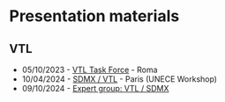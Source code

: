 # Presentation materials

## VTL

- 05/10/2023 - [VTL Task Force](https://making-sense-info.github.io/Presentations/20231005-vtl-roma/slides.html) - Roma
- 10/04/2024 - [SDMX / VTL](https://making-sense-info.github.io/Presentations/20240410-vtl-sdmx-unece/slides.html) - Paris (UNECE Workshop)
- 09/10/2024 - [Expert group: VTL / SDMX](https://making-sense-info.github.io/Presentations/20241009-expert-group/index.html)
